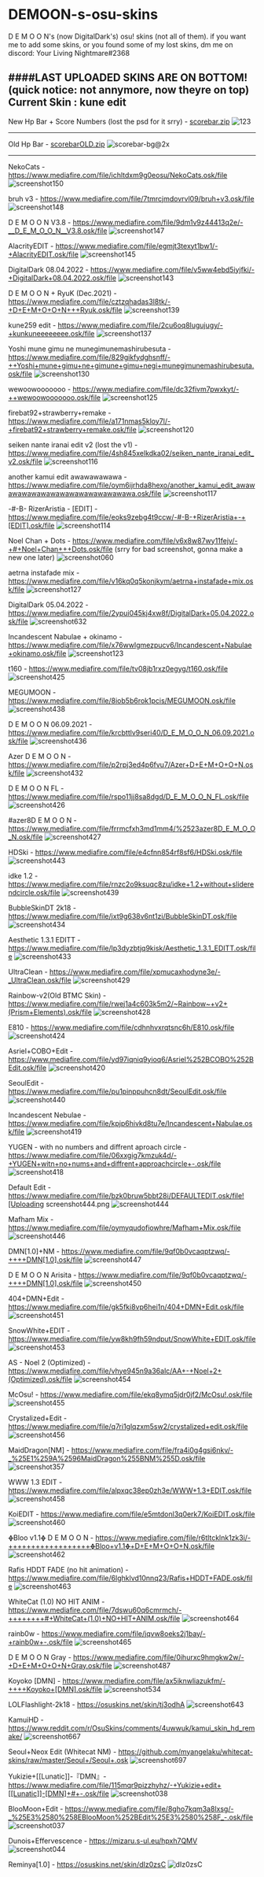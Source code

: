 # DEMOON-s-osu-skins 
D E M O O N's (now  DigitalDark's) osu! skins (not all of them). if you want me to add some skins, or you found some of my lost skins, dm me on discord: Your Living Nightmare#2368 

####LAST UPLOADED SKINS ARE ON BOTTOM! (quick notice: not annymore, now theyre on top) 
Current Skin : kune edit
-------------------------------------------------

New Hp Bar + Score Numbers (lost the psd for it srry) - [scorebar.zip](https://github.com/DigitalDark/DEMOON-s-osu-skins/files/7192598/scorebar.zip)
![123](https://user-images.githubusercontent.com/84919892/133926392-756428aa-f754-4576-8f7b-339cb8ee7181.png)

-------------------------------------------------

Old Hp Bar - [scorebarOLD.zip](https://github.com/DigitalDark/DEMOON-s-osu-skins/files/7192596/scorebarOLD.zip)
![scorebar-bg@2x](https://user-images.githubusercontent.com/84919892/133937256-caf3379b-f17b-4f91-892a-0eac504d436c.png)

-------------------------------------------------

NekoCats - https://www.mediafire.com/file/ichltdxm9g0eosu/NekoCats.osk/file
![screenshot150](https://user-images.githubusercontent.com/84919892/191963791-d31983a7-c499-4f35-9ac7-41be937004fb.jpg)

bruh v3 - https://www.mediafire.com/file/7tmrcjmdovrvl09/bruh+v3.osk/file
![screenshot148](https://user-images.githubusercontent.com/84919892/191962969-4d59771c-22fd-4b32-967e-09280747fc5a.jpg)

D E M O O N V3.8 - https://www.mediafire.com/file/9dm1v9z44413q2e/-__D_E_M_O_O_N__V3.8.osk/file
![screenshot147](https://user-images.githubusercontent.com/84919892/191962126-ce8db59f-8003-4186-9d72-f658d5c147a1.jpg)

AlacrityEDIT - https://www.mediafire.com/file/egmjt3texyt1bw1/-+AlacrityEDIT.osk/file
![screenshot145](https://user-images.githubusercontent.com/84919892/191810974-0e7211ad-a659-4ead-b5e7-e71865b1bfa7.jpg)

DigitalDark 08.04.2022 - https://www.mediafire.com/file/v5ww4ebd5iyjfki/-+DigitalDark+08.04.2022.osk/file
![screenshot143](https://user-images.githubusercontent.com/84919892/191805020-77f9e6b5-e7be-40ce-9fd9-d03f5edf4e85.jpg)

D E M O O N + RyuK (Dec.2021) - https://www.mediafire.com/file/cztzqhadas3l8tk/-+D+E+M+O+O+N+++Ryuk.osk/file
![screenshot139](https://user-images.githubusercontent.com/84919892/191804882-50c0221b-454c-4f36-b6b5-f620b22f388c.jpg)

kune259 edit - https://www.mediafire.com/file/2cu6oq8lugujugy/-+kunkuneeeeeeee.osk/file
![screenshot137](https://user-images.githubusercontent.com/84919892/191781748-8899ac69-cd84-4ab1-b958-182c1e21eea7.jpg)

Yoshi mune gimu ne munegimunemashirubesuta - https://www.mediafire.com/file/829gikfydghsnff/-++Yoshi+mune+gimu+ne+gimune+gimu+negi+munegimunemashirubesuta.osk/file
![screenshot130](https://user-images.githubusercontent.com/84919892/191530556-b6b82da7-ecb1-4dec-a622-f129acd603c3.jpg)

wewoowooooooo - https://www.mediafire.com/file/dc32fivm7pwxkyt/-++wewoowooooooo.osk/file
![screenshot125](https://user-images.githubusercontent.com/84919892/191313833-58a4d521-33b8-48bf-b449-882284036d12.jpg)

firebat92+strawberry+remake - https://www.mediafire.com/file/a171nmas5kloy7l/-+firebat92+strawberry+remake.osk/file
![screenshot120](https://user-images.githubusercontent.com/84919892/191268633-42acd438-a4eb-44cb-8cd2-9bb4b12f6c31.jpg)

seiken nante iranai edit v2 (lost the v1) - https://www.mediafire.com/file/4sh845xelkdka02/seiken_nante_iranai_edit_v2.osk/file
![screenshot116](https://user-images.githubusercontent.com/84919892/191260476-1c94609f-a6ee-4e9c-8bec-c417447b8a5c.jpg)

another kamui edit awawawawawa - https://www.mediafire.com/file/oym6ijrhda8hexo/another_kamui_edit_awawawawawawawawawawawawawawawa.osk/file
![screenshot117](https://user-images.githubusercontent.com/84919892/191260542-4e360f01-e762-4e51-b9c5-7b5c7cbfdd85.jpg)

-#-B- RizerAristia - [EDIT] - https://www.mediafire.com/file/eoks9zebg4t9ccw/-#-B-+RizerAristia+-+[EDIT].osk/file
![screenshot114](https://user-images.githubusercontent.com/84919892/191260012-fb87f4d1-02d0-472e-b0de-5e96e7844d29.jpg)

Noel Chan + Dots - https://www.mediafire.com/file/v6x8w87wy11fejv/-+#+Noel+Chan+++Dots.osk/file (srry for bad screenshot, gonna make a new one later)
![screenshot060](https://user-images.githubusercontent.com/84919892/182428225-eb7fba60-9246-44aa-8bc0-e758b4d5b26a.png)

aetrna instafade mix - https://www.mediafire.com/file/v16kq0q5konjkym/aetrna+instafade+mix.osk/file
![screenshot127](https://user-images.githubusercontent.com/84919892/191315342-9819d78e-e6f6-437c-b616-c60cb840089e.jpg)

DigitalDark 05.04.2022 - https://www.mediafire.com/file/2ypui045kj4xw8f/DigitalDark+05.04.2022.osk/file
![screenshot632](https://user-images.githubusercontent.com/84919892/161778296-50b609ac-3cac-4932-bd82-52a38d301c96.png)

Incandescent Nabulae + okinamo - https://www.mediafire.com/file/x76wwlgmezpucv6/Incandescent+Nabulae+okinamo.osk/file
![screenshot123](https://user-images.githubusercontent.com/84919892/191286014-b837da12-0417-420c-a171-bc5e9986ab6e.jpg)

t160 - https://www.mediafire.com/file/tv08jb1rxz0egyg/t160.osk/file
![screenshot425](https://user-images.githubusercontent.com/84919892/132959010-ab77f879-9d4f-4f07-831c-3298dae8edbe.png)

MEGUMOON - https://www.mediafire.com/file/8iob5b6rok1pcis/MEGUMOON.osk/file
![screenshot438](https://user-images.githubusercontent.com/84919892/132959024-9dba52a1-caaa-4bc9-9ac0-c7a7c58f31dd.png)

D E M O O N 06.09.2021 - https://www.mediafire.com/file/krcbttlv9seri40/D_E_M_O_O_N_06.09.2021.osk/file
![screenshot436](https://user-images.githubusercontent.com/84919892/132959056-1c1bfaca-dfb5-43e5-b2d7-e35f9c0335c7.png)

Azer D E M O O N - https://www.mediafire.com/file/p2rpj3ed4p6fvu7/Azer+D+E+M+O+O+N.osk/file
![screenshot432](https://user-images.githubusercontent.com/84919892/132959065-e4dd2cd9-eefa-46b6-bacb-9a2b12eb6fcb.png)

D E M O O N FL - https://www.mediafire.com/file/rspo11jj8sa8dgd/D_E_M_O_O_N_FL.osk/file
![screenshot426](https://user-images.githubusercontent.com/84919892/132959103-5319e552-03f8-4b6a-8c9d-a57ddabd27ce.png)

#azer8D E M O O N - https://www.mediafire.com/file/frrmcfxh3md1mm4/%2523azer8D_E_M_O_O_N.osk/file
![screenshot427](https://user-images.githubusercontent.com/84919892/132959108-64040d87-8547-4f18-b915-874cd0fc8fc1.png)

HDSki - https://www.mediafire.com/file/e4cfnn854rf8sf6/HDSki.osk/file
![screenshot443](https://user-images.githubusercontent.com/84919892/132959983-60e15fd0-28bf-4298-bc93-e9acd7ad3237.png)

idke 1.2 - https://www.mediafire.com/file/rnzc2o9ksuqc8zu/idke+1.2+without+sliderendcircle.osk/file
![screenshot439](https://user-images.githubusercontent.com/84919892/132959117-b5858e22-5276-4555-8317-54959a6422d4.png)

BubbleSkinDT 2k18 - https://www.mediafire.com/file/jxt9g638v6nt1zi/BubbleSkinDT.osk/file
![screenshot434](https://user-images.githubusercontent.com/84919892/132959125-93d73140-a48c-4fb7-9931-4366ce0d0bc2.png)

Aesthetic 1.3.1 EDITT - https://www.mediafire.com/file/lp3dyzbtjq9kisk/Aesthetic_1.3.1_EDITT.osk/file
![screenshot433](https://user-images.githubusercontent.com/84919892/132959134-8c0873c7-ba67-4a4d-9649-ff6106df9401.png)

UltraClean - https://www.mediafire.com/file/xpmucaxhodyne3e/-_UltraClean.osk/file
![screenshot429](https://user-images.githubusercontent.com/84919892/132959151-98f4c5ad-cf7f-4d05-b808-38dee22ab491.png)

Rainbow-v2(Old BTMC Skin) - https://www.mediafire.com/file/rwej1a4c603k5m2/~Rainbow~+v2+(Prism+Elements).osk/file
![screenshot428](https://user-images.githubusercontent.com/84919892/132959172-31830c97-3290-4a86-9bbf-78313324f9af.png)

E810 - https://www.mediafire.com/file/cdhnhvxrqtsnc6h/E810.osk/file
![screenshot424](https://user-images.githubusercontent.com/84919892/132959186-e8d778a1-c6a8-43a7-8a07-3e8b63ea1e49.png)

Asriel+COBO+Edit - https://www.mediafire.com/file/yd97iqniq9yioq6/Asriel%252BCOBO%252BEdit.osk/file
![screenshot420](https://user-images.githubusercontent.com/84919892/132959195-1aee7744-8455-4456-99ec-8a1a7880a377.png)

SeoulEdit - https://www.mediafire.com/file/pu1pinppuhcn8dt/SeoulEdit.osk/file
![screenshot440](https://user-images.githubusercontent.com/84919892/132959928-d2c45225-1989-4674-8205-4e2f63ebf756.png)

Incandescent Nebulae - https://www.mediafire.com/file/kpjp6hivkd8tu7e/Incandescent+Nabulae.osk/file
![screenshot419](https://user-images.githubusercontent.com/84919892/132959210-f8f07363-b567-4d69-9df8-4a53318a4eed.png)

YUGEN - with no numbers and diffrent aproach circle - https://www.mediafire.com/file/06xxgig7kmzuk4d/-+YUGEN+witn+no+nums+and+diffrent+approachcircle+-.osk/file
![screenshot418](https://user-images.githubusercontent.com/84919892/132978378-38a8daf2-0dfb-45c2-b3be-608b7d478cb4.png)

Default Edit - https://www.mediafire.com/file/bzk0bruw5bbt28i/DEFAULTEDIT.osk/file![Uploading screenshot444.png
![screenshot444](https://user-images.githubusercontent.com/84919892/132978502-4bcf11de-0399-4f52-809d-670916028d54.png)

Mafham Mix - https://www.mediafire.com/file/oymyqudofiowhre/Mafham+Mix.osk/file
![screenshot446](https://user-images.githubusercontent.com/84919892/132978816-41d246be-c471-48ed-abe3-7c10147a6b81.png)

DMN[1.0]+NM - https://www.mediafire.com/file/9qf0b0vcaqptzwq/-++++DMN[1.0].osk/file
![screenshot447](https://user-images.githubusercontent.com/84919892/132979472-8d3cf277-5179-4430-874c-7e0be4740c85.png)

D E M O O N Arisita - https://www.mediafire.com/file/9qf0b0vcaqptzwq/-++++DMN[1.0].osk/file
![screenshot450](https://user-images.githubusercontent.com/84919892/132978939-7112ce7d-a180-4077-b4cb-07da506cba23.png)

404+DMN+Edit - https://www.mediafire.com/file/gk5fki8vp6hei1n/404+DMN+Edit.osk/file
![screenshot451](https://user-images.githubusercontent.com/84919892/132979373-e1c2a1df-44ed-465c-94e8-c88825c850d2.png)

SnowWhite+EDIT - https://www.mediafire.com/file/yw8kh9fh59ndput/SnowWhite+EDIT.osk/file
![screenshot453](https://user-images.githubusercontent.com/84919892/132979488-907a13ac-cc2e-4357-ae52-68a7ac8ece32.png)

AS - Noel 2 (Optimized) - https://www.mediafire.com/file/vhye945n9a36alc/AA+-+Noel+2+(Optimized).osk/file 
![screenshot454](https://user-images.githubusercontent.com/84919892/132979681-57488f1c-579b-450c-a7aa-4b1c1d645dcb.png)

McOsu! - https://www.mediafire.com/file/ekq8ymq5jdr0jf2/McOsu!.osk/file
![screenshot455](https://user-images.githubusercontent.com/84919892/132980204-ee7b3e28-6730-41bf-9c02-8fa17edc5be2.png)

Crystalized+Edit - https://www.mediafire.com/file/q7ri1glqzxm5sw2/crystalized+edit.osk/file
![screenshot456](https://user-images.githubusercontent.com/84919892/132984380-1ba1cde1-c267-4f52-96e6-e23a0e6430df.png)

MaidDragon[NM] - https://www.mediafire.com/file/fra4i0g4gsi6nkv/-_%25E1%259A%2596MaidDragon%255BNM%255D.osk/file
![screenshot357](https://user-images.githubusercontent.com/84919892/132985241-a5385a8f-48ed-436b-8e23-a1d459bbc27f.png)

WWW 1.3 EDIT - https://www.mediafire.com/file/alpxqc38ep0zh3e/WWW+1.3+EDIT.osk/file
![screenshot458](https://user-images.githubusercontent.com/84919892/132985815-6454a8b2-5ba0-49ad-866a-0a4fa08f0ab3.png)

KoiEDIT - https://www.mediafire.com/file/e5mtdonl3q0erk7/KoiEDIT.osk/file
![screenshot460](https://user-images.githubusercontent.com/84919892/132987243-0398ea21-bea3-48ab-9abc-49eef86b4a1b.png)

ᚖBloo v1.1ᚖ D E M O O N - https://www.mediafire.com/file/r6tltcklnk1zk3i/-++++++++++++++++++ᚖBloo+v1.1ᚖ+D+E+M+O+O+N.osk/file
![screenshot462](https://user-images.githubusercontent.com/84919892/133122394-7d06da84-e502-4ea1-b177-dd1ae365f8e0.png)

Rafis HDDT FADE (no hit animation) - https://www.mediafire.com/file/6lghklvd10nnq23/Rafis+HDDT+FADE.osk/file
![screenshot463](https://user-images.githubusercontent.com/84919892/133823753-69f6c971-5dbe-418c-bac5-d7b46ceeb248.png)

WhiteCat (1.0) NO HIT ANIM - https://www.mediafire.com/file/7dswu60q6cmrmch/-++++++++#+WhiteCat+(1.0)+NO+HIT+ANIM.osk/file
![screenshot464](https://user-images.githubusercontent.com/84919892/133826498-8b6a8c05-2f82-4723-a418-f9ce5a405cfa.png)

rainb0w - https://www.mediafire.com/file/jqvw8oeks2j1bay/-+rainb0w+-.osk/file
![screenshot465](https://user-images.githubusercontent.com/84919892/133893880-6651136e-3108-47e6-b2ca-84baafea0e2d.png)

D E M O O N Gray - https://www.mediafire.com/file/0ihurxc9hmgkw2w/-+D+E+M+O+O+N+Gray.osk/file
![screenshot487](https://user-images.githubusercontent.com/84919892/139730120-645b936f-b108-4b6e-97fb-0f4c6c07a6c3.png)

Koyoko [DMN] - https://www.mediafire.com/file/ax5iknwliazukfm/-++++Koyoko+[DMN].osk/file
![screenshot534](https://user-images.githubusercontent.com/84919892/141368382-4bebed88-31e8-4663-b05d-c83547a0f9f4.png)

LOLFlashlight-2k18 - https://osuskins.net/skin/tj3odhA
![screenshot643](https://user-images.githubusercontent.com/84919892/162577434-2f875e9b-45cf-4b28-86a7-e22997d50a95.png)

KamuiHD - https://www.reddit.com/r/OsuSkins/comments/4uwwuk/kamui_skin_hd_remake/
![screenshot667](https://user-images.githubusercontent.com/84919892/166106061-b6505479-8ca6-4488-9cfc-c8a89f427f34.png)

Seoul+Neox Edit (Whitecat NM) - https://github.com/myangelaku/whitecat-skins/raw/master/Seoul+/Seoul+.osk
![screenshot697](https://user-images.githubusercontent.com/84919892/169700833-17d3645b-8a2a-4d16-a44c-755bb71ad246.png)

Yukizie+[[Lunatic]]-『DMN』- https://www.mediafire.com/file/115mqr9pizzhyhz/-+Yukizie+edit+[[Lunatic]]-[DMN]+#+-.osk/file
![screenshot038](https://user-images.githubusercontent.com/84919892/175602805-c889b4dc-0552-4cfc-a0f7-bef30db8b39c.png)

BlooMoon+Edit - https://www.mediafire.com/file/8gho7kqm3a8lxsg/-_%25E3%2580%258EBlooMoon%252BEdit%25E3%2580%258F_-.osk/file
![screenshot037](https://user-images.githubusercontent.com/84919892/175603621-6c941bfd-48fb-406b-a698-d9d0e5502f6c.png)

Dunois+Effervescence - https://mizaru.s-ul.eu/hpxh7QMV
![screenshot044](https://user-images.githubusercontent.com/84919892/175767014-2aac8e9e-3ce8-4ed0-9a9a-3806b2894013.png)

Reminya[1.0] - https://osuskins.net/skin/dIz0zsC
![dIz0zsC](https://user-images.githubusercontent.com/84919892/175804968-93e296c7-30d7-465c-b486-ee092620ec2b.jpg)
